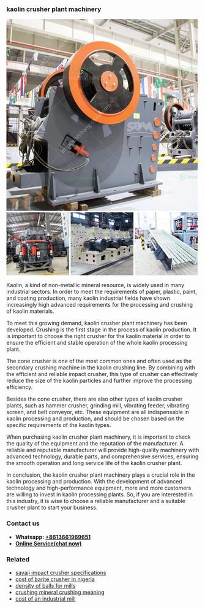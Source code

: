 <h3>kaolin crusher plant machinery</h3><img src='1703042126.jpg' alt=''><p>Kaolin, a kind of non-metallic mineral resource, is widely used in many industrial sectors. In order to meet the requirements of paper, plastic, paint, and coating production, many kaolin industrial fields have shown increasingly high advanced requirements for the processing and crushing of kaolin materials.</p><p>To meet this growing demand, kaolin crusher plant machinery has been developed. Crushing is the first stage in the process of kaolin production. It is important to choose the right crusher for the kaolin material in order to ensure the efficient and stable operation of the whole kaolin processing plant.</p><p>The cone crusher is one of the most common ones and often used as the secondary crushing machine in the kaolin crushing line. By combining with the efficient and reliable impact crusher, this type of crusher can effectively reduce the size of the kaolin particles and further improve the processing efficiency.</p><p>Besides the cone crusher, there are also other types of kaolin crusher plants, such as hammer crusher, grinding mill, vibrating feeder, vibrating screen, and belt conveyor, etc. These equipment are all indispensable in kaolin processing and production, and should be chosen based on the specific requirements of the kaolin types.</p><p>When purchasing kaolin crusher plant machinery, it is important to check the quality of the equipment and the reputation of the manufacturer. A reliable and reputable manufacturer will provide high-quality machinery with advanced technology, durable parts, and comprehensive services, ensuring the smooth operation and long service life of the kaolin crusher plant.</p><p>In conclusion, the kaolin crusher plant machinery plays a crucial role in the kaolin processing and production. With the development of advanced technology and high-performance equipment, more and more customers are willing to invest in kaolin processing plants. So, if you are interested in this industry, it is wise to choose a reliable manufacturer and a suitable crusher plant to start your business.</p><h3>Contact us</h3><ul><li><strong>Whatsapp:&nbsp;<a href="https://wa.me/8613661969651">+8613661969651</a></strong></li><li><a href="https://swt.shibang-china.com/?git&amp;zhl&amp;kaolin crusher plant machinery"><strong>Online Service(chat now)</strong></a></li></ul><h3>Related</h3><ul><li><a href='sayaji impact crusher specifications.md'>sayaji impact crusher specifications</a></li><li><a href='cost of barite crusher in nigeria.md'>cost of barite crusher in nigeria</a></li><li><a href='density of balls for mills.md'>density of balls for mills</a></li><li><a href='crushing mineral crushing meaning.md'>crushing mineral crushing meaning</a></li><li><a href='cost of an industrial mill.md'>cost of an industrial mill</a></li></ul>
